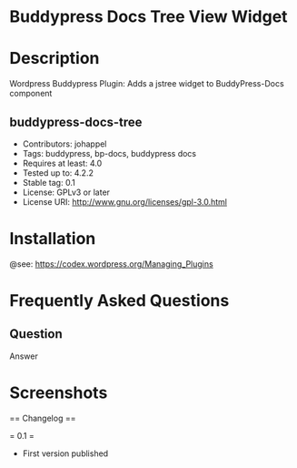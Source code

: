 Buddypress Docs Tree View Widget
==========================

Description
==========================
Wordpress Buddypress Plugin: Adds a jstree widget to BuddyPress-Docs component

buddypress-docs-tree
--------------------------
- Contributors: johappel
- Tags: buddypress, bp-docs, buddypress docs
- Requires at least: 4.0
- Tested up to: 4.2.2
- Stable tag: 0.1
- License: GPLv3 or later
- License URI: http://www.gnu.org/licenses/gpl-3.0.html

Installation
==========================
@see: https://codex.wordpress.org/Managing_Plugins


Frequently Asked Questions
==========================

Question
--------------------------

Answer


Screenshots
==========================


== Changelog ==

= 0.1 =
* First version published


